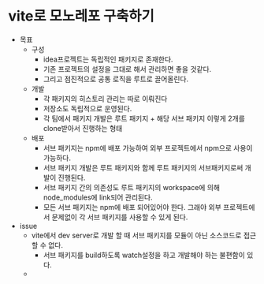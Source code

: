 # vite로 모노레포 구축하기

- 목표
  - 구성
    - idea프로젝트는 독립적인 패키지로 존재한다.
    - 기존 프로젝트의 설정을 그대로 해서 관리하면 좋을 것같다.
    - 그리고 점진적으로 공통 로직을 루트로 끌어올린다.
  - 개발
    - 각 패키지의 히스토리 관리는 따로 이뤄진다
    - 저장소도 독립적으로 운영된다.
    - 각 팀에서 패키지 개발은 루트 패키지 + 해당 서브 패키지 이렇게 2개를 clone받아서 진행하는 형태
  - 배포
    - 서브 패키지는 npm에 배포 가능하여 외부 프로젝트에서 npm으로 사용이 가능하다.
    - 서브 패키지 개발은 루트 패키지와 함께 루트 패키지의 서브패키지로써 개발이 진행된다.
    - 서브 패키지 간의 의존성도 루트 패키지의 workspace에 의해 node_modules에 link되어 관리된다.
    - 모든 서브 패키지는 npm에 배포 되어있어야 한다. 그래야 외부 프로젝트에서 문제없이 각 서브 패키지를 사용할 수 있게 된다.
- issue
  - vite에서 dev server로 개발 할 때 서브 패키지를 모듈이 아닌 소스코드로 접근할 수 없다.
    - 서브 패키지를 build하도록 watch설정을 하고 개발해야 하는 불편함이 있다.
  -
